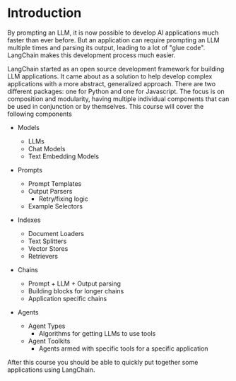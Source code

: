 # Introduction

By prompting an LLM, it is now possible to develop AI applications much 
faster than ever before.
But an application can require prompting an LLM multiple times and 
parsing its output, leading to a lot of "glue code".
LangChain makes this development process much easier.

LangChain started as an open source development framework for building LLM 
applications.
It came about as a solution to help develop complex applications with a 
more abstract, generalized approach.
There are two different packages: one for Python and one for Javascript.
The focus is on composition and modularity, having multiple individual 
components that can be used in conjunction or by themselves.
This course will cover the following components
- Models
  - LLMs
  - Chat Models
  - Text Embedding Models

- Prompts
  - Prompt Templates
  - Output Parsers
    - Retry/fixing logic
  - Example Selectors

- Indexes
  - Document Loaders
  - Text Splitters
  - Vector Stores
  - Retrievers

- Chains
  - Prompt + LLM + Output parsing
  - Building blocks for longer chains
  - Application specific chains

- Agents
  - Agent Types
    - Algorithms for getting LLMs to use tools
  - Agent Toolkits
    - Agents armed with specific tools for a specific application


After this course you should be able to quickly put together some 
applications using LangChain.
